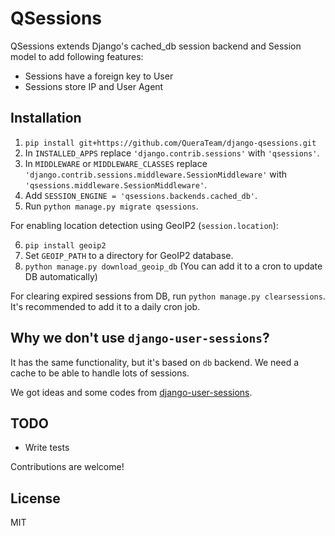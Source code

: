 # QSessions

QSessions extends Django's cached_db session backend and Session model to add following features:

- Sessions have a foreign key to User
- Sessions store IP and User Agent

## Installation

1. `pip install git+https://github.com/QueraTeam/django-qsessions.git`
2. In `INSTALLED_APPS` replace `'django.contrib.sessions'` with `'qsessions'`.
3. In `MIDDLEWARE` or `MIDDLEWARE_CLASSES` replace `'django.contrib.sessions.middleware.SessionMiddleware'` with `'qsessions.middleware.SessionMiddleware'`.
4. Add `SESSION_ENGINE = 'qsessions.backends.cached_db'`.
5. Run `python manage.py migrate qsessions`.

For enabling location detection using GeoIP2 (`session.location`):

6. `pip install geoip2`
7. Set `GEOIP_PATH` to a directory for GeoIP2 database.
8. `python manage.py download_geoip_db` (You can add it to a cron to update DB automatically)

For clearing expired sessions from DB, run `python manage.py clearsessions`. It's recommended to add it to a daily cron job.

## Why we don't use `django-user-sessions`?

It has the same functionality, but it's based on `db` backend. We need a cache
to be able to handle lots of sessions.

We got ideas and some codes from [django-user-sessions](https://github.com/Bouke/django-user-sessions).

## TODO

- Write tests

Contributions are welcome!

## License

MIT